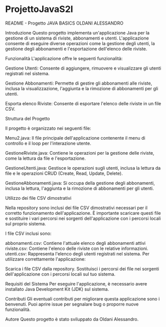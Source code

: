 # ProjettoJavaS2I

README -  Progetto JAVA BASICS OLDANI ALESSANDRO

Introduzione
Questo progetto implementa un'applicazione Java per la gestione di un sistema di riviste, abbonamenti e utenti. L'applicazione consente di eseguire diverse operazioni come la gestione degli utenti, la gestione degli abbonamenti e l'esportazione dell'elenco delle riviste.

Funzionalità
L'applicazione offre le seguenti funzionalità:

Gestione Utenti: Consente di aggiungere, rimuovere e visualizzare gli utenti registrati nel sistema.

Gestione Abbonamenti: Permette di gestire gli abbonamenti alle riviste, inclusa la visualizzazione, l'aggiunta e la rimozione di abbonamenti per gli utenti.

Esporta elenco Riviste: Consente di esportare l'elenco delle riviste in un file CSV.

Struttura del Progetto

Il progetto è organizzato nei seguenti file:

Menu2.java: Il file principale dell'applicazione contenente il menu di controllo e il loop per l'interazione utente.

GestioneRiviste.java: Contiene le operazioni per la gestione delle riviste, come la lettura da file e l'esportazione.

GestioneUtenti.java: Gestisce le operazioni sugli utenti, inclusa la lettura da file e le operazioni CRUD (Create, Read, Update, Delete).

GestioneAbbonamenti.java: Si occupa della gestione degli abbonamenti, inclusa la lettura, l'aggiunta e la rimozione di abbonamenti per gli utenti.

Utilizzo dei file CSV dimostrativi

Nella repository sono inclusi dei file CSV dimostrativi necessari per il corretto funzionamento dell'applicazione. È importante scaricare questi file e sostituire i vari percorsi nei sorgenti dell'applicazione con i percorsi locali sul proprio sistema.

I file CSV inclusi sono:

abbonamenti.csv: Contiene l'attuale elenco degli abbonamenti attivi
riviste.csv: Contiene l'elenco delle riviste con le relative informazioni.
utenti.csv: Rappresenta l'elenco degli utenti registrati nel sistema.
Per utilizzare correttamente l'applicazione:

Scarica i file CSV dalla repository.
Sostituisci i percorsi dei file nei sorgenti dell'applicazione con i percorsi locali sul tuo sistema.

Requisiti del Sistema
Per eseguire l'applicazione, è necessario avere installato Java Development Kit (JDK) sul sistema.

Contributi
Gli eventuali contributi per migliorare questa applicazione sono i benvenuti. Puoi aprire issue per segnalare bug o proporre nuove funzionalità.

Autore
Questo progetto è stato sviluppato da Oldani Alessandro.

